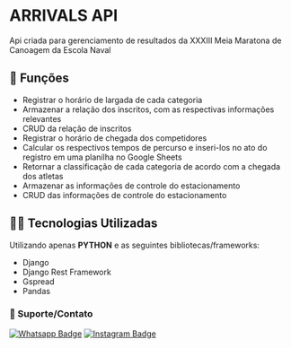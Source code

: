 # ARRIVALS API

Api criada para gerenciamento de resultados da XXXIII Meia Maratona de Canoagem da Escola Naval

## 🔧 Funções
- Registrar o horário de largada de cada categoria
- Armazenar a relação dos inscritos, com as respectivas informações relevantes
- CRUD da relação de inscritos
- Registrar o horário de chegada dos competidores
- Calcular os respectivos tempos de percurso e inseri-los no ato do registro em uma planilha no Google Sheets
- Retornar a classificação de cada categoria de acordo com a chegada dos atletas
- Armazenar as informações de controle do estacionamento
- CRUD das informações de controle do estacionamento

## 👨‍💻 Tecnologias Utilizadas
Utilizando apenas **PYTHON** e as seguintes bibliotecas/frameworks:
- Django
- Django Rest Framework
- Gspread
- Pandas

### 🤝 Suporte/Contato
[![Whatsapp Badge](https://img.shields.io/badge/WhatsApp-25D366?style=for-the-badge&logo=whatsapp&logoColor=white)](https://wa.me/5511947747178)
[![Instagram Badge](https://img.shields.io/badge/Instagram-E4405F?style=for-the-badge&logo=instagram&logoColor=white)](https://www.instagram.com/pyhelpbr/)
